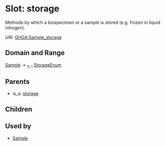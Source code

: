
# Slot: storage


Methods by which a biospecimen or a sample is stored (e.g. frozen in liquid nitrogen).

URI: [GHGA:Sample_storage](https://w3id.org/GHGA/Sample_storage)


## Domain and Range

[Sample](Sample.md) &#8594;  <sub>0..1</sub> [StorageEnum](StorageEnum.md)

## Parents

 *  is_a: [storage](storage.md)

## Children


## Used by

 * [Sample](Sample.md)
